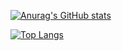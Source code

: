 [![Anurag's GitHub stats](https://github-readme-stats.vercel.app/api?username=gustavoteixeiradev&show_icons=true&theme=github_dark )](https://github.com/anuraghazra/github-readme-stats)

[![Top Langs](https://github-readme-stats.vercel.app/api/top-langs/?username=gustavoteixeiradev&theme=github_dark&layout=compact)](https://github.com/anuraghazra/github-readme-stats)
